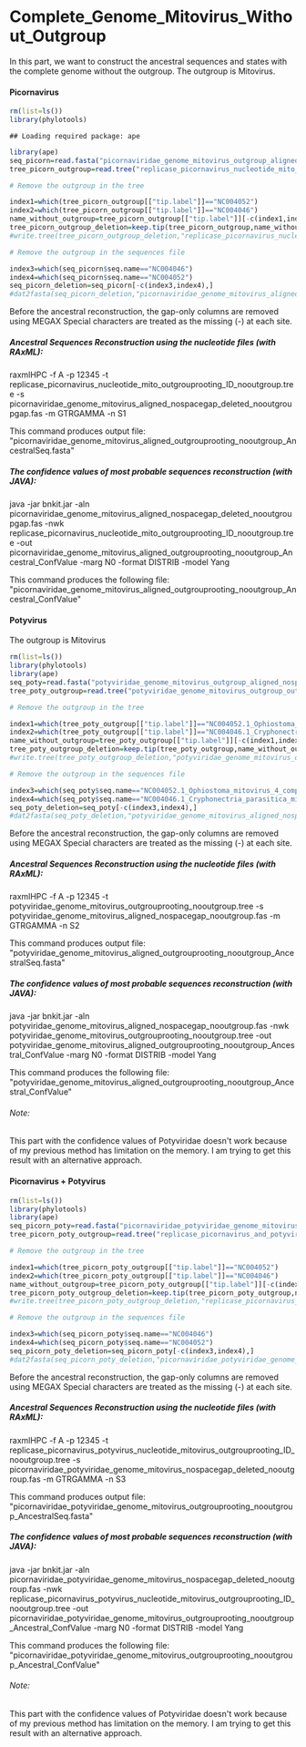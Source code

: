 Complete\_Genome\_Mitovirus\_Without\_Outgroup
================

In this part, we want to construct the ancestral sequences and states with the complete genome without the outgroup. The outgroup is Mitovirus.

#### Picornavirus

``` r
rm(list=ls())
library(phylotools)
```

    ## Loading required package: ape

``` r
library(ape)
seq_picorn=read.fasta("picornaviridae_genome_mitovirus_outgroup_aligned_nospacegap_deleted.fas")
tree_picorn_outgroup=read.tree("replicase_picornavirus_nucleotide_mito_outgrouprooting_ID.tree")

# Remove the outgroup in the tree

index1=which(tree_picorn_outgroup[["tip.label"]]=="NC004052")
index2=which(tree_picorn_outgroup[["tip.label"]]=="NC004046")
name_without_outgroup=tree_picorn_outgroup[["tip.label"]][-c(index1,index2)]
tree_picorn_outgroup_deletion=keep.tip(tree_picorn_outgroup,name_without_outgroup)
#write.tree(tree_picorn_outgroup_deletion,"replicase_picornavirus_nucleotide_mito_outgrouprooting_ID_nooutgroup.tree")

# Remove the outgroup in the sequences file

index3=which(seq_picorn$seq.name=="NC004046")
index4=which(seq_picorn$seq.name=="NC004052")
seq_picorn_deletion=seq_picorn[-c(index3,index4),]
#dat2fasta(seq_picorn_deletion,"picornaviridae_genome_mitovirus_aligned_nospacegap_deleted_nooutgroup.fas")
```

Before the ancestral reconstruction, the gap-only columns are removed using MEGAX Special characters are treated as the missing (-) at each site.

##### Ancestral Sequences Reconstruction using the nucleotide files (with RAxML):

raxmlHPC -f A -p 12345 -t replicase\_picornavirus\_nucleotide\_mito\_outgrouprooting\_ID\_nooutgroup.tree -s picornaviridae\_genome\_mitovirus\_aligned\_nospacegap\_deleted\_nooutgroupgap.fas -m GTRGAMMA -n S1

This command produces output file: "picornaviridae\_genome\_mitovirus\_aligned\_outgrouprooting\_nooutgroup\_AncestralSeq.fasta"

##### The confidence values of most probable sequences reconstruction (with JAVA):

java -jar bnkit.jar -aln picornaviridae\_genome\_mitovirus\_aligned\_nospacegap\_deleted\_nooutgroupgap.fas -nwk replicase\_picornavirus\_nucleotide\_mito\_outgrouprooting\_ID\_nooutgroup.tree -out picornaviridae\_genome\_mitovirus\_aligned\_outgrouprooting\_nooutgroup\_Ancestral\_ConfValue -marg N0 -format DISTRIB -model Yang

This command produces the following file: "picornaviridae\_genome\_mitovirus\_aligned\_outgrouprooting\_nooutgroup\_Ancestral\_ConfValue"

#### Potyvirus

The outgroup is Mitovirus

``` r
rm(list=ls())
library(phylotools)
library(ape)
seq_poty=read.fasta("potyviridae_genome_mitovirus_outgroup_aligned_nospace.fasta")
tree_poty_outgroup=read.tree("potyviridae_genome_mitovirus_outgroup_outgrouprooting.tree")

# Remove the outgroup in the tree

index1=which(tree_poty_outgroup[["tip.label"]]=="NC004052.1_Ophiostoma_mitovirus_4_complete_genome")
index2=which(tree_poty_outgroup[["tip.label"]]=="NC004046.1_Cryphonectria_parasitica_mitovirus_1-NB631_complete_genome")
name_without_outgroup=tree_poty_outgroup[["tip.label"]][-c(index1,index2)]
tree_poty_outgroup_deletion=keep.tip(tree_poty_outgroup,name_without_outgroup)
#write.tree(tree_poty_outgroup_deletion,"potyviridae_genome_mitovirus_outgrouprooting_nooutgroup.tree")

# Remove the outgroup in the sequences file

index3=which(seq_poty$seq.name=="NC004052.1_Ophiostoma_mitovirus_4_complete_genome")
index4=which(seq_poty$seq.name=="NC004046.1_Cryphonectria_parasitica_mitovirus_1-NB631_complete_genome")
seq_poty_deletion=seq_poty[-c(index3,index4),]
#dat2fasta(seq_poty_deletion,"potyviridae_genome_mitovirus_aligned_nospace_nooutgroup.fas")
```

Before the ancestral reconstruction, the gap-only columns are removed using MEGAX Special characters are treated as the missing (-) at each site.

##### Ancestral Sequences Reconstruction using the nucleotide files (with RAxML):

raxmlHPC -f A -p 12345 -t potyviridae\_genome\_mitovirus\_outgrouprooting\_nooutgroup.tree -s potyviridae\_genome\_mitovirus\_aligned\_nospacegap\_nooutgroup.fas -m GTRGAMMA -n S2

This command produces output file: "potyviridae\_genome\_mitovirus\_aligned\_outgrouprooting\_nooutgroup\_AncestralSeq.fasta"

##### The confidence values of most probable sequences reconstruction (with JAVA):

java -jar bnkit.jar -aln potyviridae\_genome\_mitovirus\_aligned\_nospacegap\_nooutgroup.fas -nwk potyviridae\_genome\_mitovirus\_outgrouprooting\_nooutgroup.tree -out potyviridae\_genome\_mitovirus\_aligned\_outgrouprooting\_nooutgroup\_Ancestral\_ConfValue -marg N0 -format DISTRIB -model Yang

This command produces the following file: "potyviridae\_genome\_mitovirus\_aligned\_outgrouprooting\_nooutgroup\_Ancestral\_ConfValue"

###### Note:

This part with the confidence values of Potyviridae doesn't work because of my previous method has limitation on the memory. I am trying to get this result with an alternative approach.

#### Picornavirus + Potyvirus

``` r
rm(list=ls())
library(phylotools)
library(ape)
seq_picorn_poty=read.fasta("picornaviridae_potyviridae_genome_mitovirus_outgroup_aligned_nospacegap_deleted.fas")
tree_picorn_poty_outgroup=read.tree("replicase_picornavirus_and_potyvirus_nucleotide_mito_outgroup_ID.tree")

# Remove the outgroup in the tree

index1=which(tree_picorn_poty_outgroup[["tip.label"]]=="NC004052")
index2=which(tree_picorn_poty_outgroup[["tip.label"]]=="NC004046")
name_without_outgroup=tree_picorn_poty_outgroup[["tip.label"]][-c(index1,index2)]
tree_picorn_poty_outgroup_deletion=keep.tip(tree_picorn_poty_outgroup,name_without_outgroup)
#write.tree(tree_picorn_poty_outgroup_deletion,"replicase_picornavirus_potyvirus_nucleotide_mitovirus_outgrouprooting_ID_nooutgroup.tree")

# Remove the outgroup in the sequences file

index3=which(seq_picorn_poty$seq.name=="NC004046")
index4=which(seq_picorn_poty$seq.name=="NC004052")
seq_picorn_poty_deletion=seq_picorn_poty[-c(index3,index4),]
#dat2fasta(seq_picorn_poty_deletion,"picornaviridae_potyviridae_genome_mitovirus_nospacegap_deleted_nooutgroup.fas")
```

Before the ancestral reconstruction, the gap-only columns are removed using MEGAX Special characters are treated as the missing (-) at each site.

##### Ancestral Sequences Reconstruction using the nucleotide files (with RAxML):

raxmlHPC -f A -p 12345 -t replicase\_picornavirus\_potyvirus\_nucleotide\_mitovirus\_outgrouprooting\_ID\_nooutgroup.tree -s picornaviridae\_potyviridae\_genome\_mitovirus\_nospacegap\_deleted\_nooutgroup.fas -m GTRGAMMA -n S3

This command produces output file: "picornaviridae\_potyviridae\_genome\_mitovirus\_outgrouprooting\_nooutgroup\_AncestralSeq.fasta"

##### The confidence values of most probable sequences reconstruction (with JAVA):

java -jar bnkit.jar -aln picornaviridae\_potyviridae\_genome\_mitovirus\_nospacegap\_deleted\_nooutgroup.fas -nwk replicase\_picornavirus\_potyvirus\_nucleotide\_mitovirus\_outgrouprooting\_ID\_nooutgroup.tree -out picornaviridae\_potyviridae\_genome\_mitovirus\_outgrouprooting\_nooutgroup\_Ancestral\_ConfValue -marg N0 -format DISTRIB -model Yang

This command produces the following file: "picornaviridae\_potyviridae\_genome\_mitovirus\_outgrouprooting\_nooutgroup\_Ancestral\_ConfValue"

###### Note:

This part with the confidence values of Potyviridae doesn't work because of my previous method has limitation on the memory. I am trying to get this result with an alternative approach.

